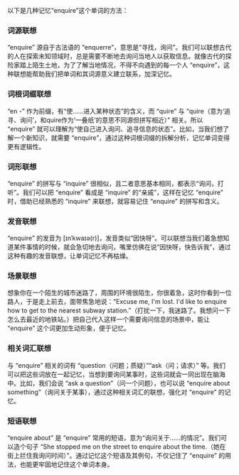 以下是几种记忆“enquire”这个单词的方法：

### 词源联想
“enquire” 源自于古法语的 “enquerre”，意思是“寻找，询问”。我们可以联想古代的人在探索未知领域时，总是需要不断地去询问当地人以获取信息。就像古代的探险家踏上陌生土地，为了了解当地情况，不得不向遇到的每一个人 “enquire”，这种联想能帮助我们把单词和其词源意义建立联系，加深记忆。

### 词根词缀联想
“en -” 作为前缀，有“使……进入某种状态”的含义，而 “quire” 与 “quire（意为‘追寻、询问’，和quire作为‘一叠纸’的意思不同源但拼写相近）” 相关。所以 “enquire” 就可以理解为“使自己进入询问、追寻信息的状态”。比如，当我们想了解一个新知识，就需要 “enquire”，通过这种词根词缀的拆解分析，记忆单词变得更有逻辑性。

### 词形联想
“enquire” 的拼写与 “inquire” 很相似，且二者意思基本相同，都表示“询问，打听”。我们可以把 “enquire” 看成是 “inquire” 的“亲戚”，这样在记忆 “enquire” 时，借助已经熟悉的 “inquire” 来联想，就容易记住 “enquire” 的拼写和含义。

### 发音联想
“enquire” 的发音为 [ɪnˈkwaɪə(r)]，发音类似“因快呀”。可以联想当我们着急想知道某件事情的时候，就会急切地去询问，嘴里仿佛在说“因快呀，快告诉我”，通过这种有趣的发音联想，让单词记忆不再枯燥。

### 场景联想
想象你在一个陌生的城市迷路了，周围的环境很陌生，你很着急，这时你看到一位路人，于是走上前去，面带焦急地说：“Excuse me, I'm lost. I'd like to enquire how to get to the nearest subway station.”（打扰一下，我迷路了。我想问一下怎么去最近的地铁站。）把自己代入这样一个需要询问信息的场景中，能让 “enquire” 这个词更加生动形象，便于记忆。

### 相关词汇联想
与 “enquire” 相关的词有 “question（问题；质疑）”“ask（问；请求）” 等。我们可以把这些词放在一起记忆，当想到要询问某事时，这些词就会一同出现在脑海中。比如，我们会说 “ask a question”（问一个问题），也可以说 “enquire about something”（询问关于某事），通过这种相关词汇的联想，强化对 “enquire” 的记忆。

### 短语联想
“enquire about” 是 “enquire” 常用的短语，意为“询问关于……的情况”。我们可以造个句子 “She stopped me on the street to enquire about the time.（她在街上拦住我询问时间）”。通过记忆这个短语及其例句，不仅记住了 “enquire” 的用法，也能更牢固地记住这个单词本身。 